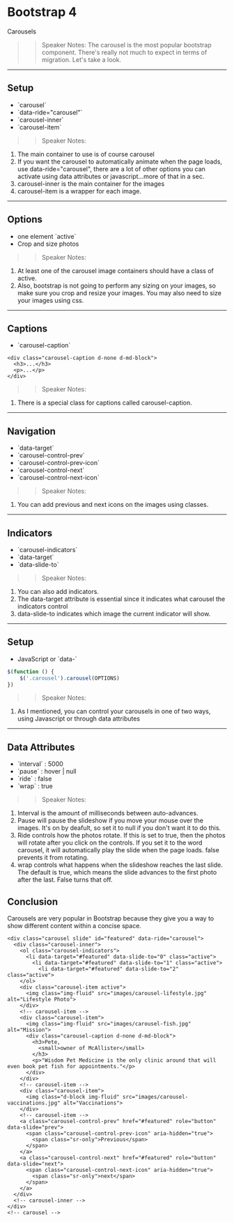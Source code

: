 <!-- .slide: data-state="title" -->
# Bootstrap 4
Carousels

> > Speaker Notes:
The carousel is the most popular bootstrap component. There's really not much to expect in terms of migration. Let's take a look.

---

## Setup

<ul>
	<li class="fragment">`carousel`</li>
	<li class="fragment">`data-ride="carousel"`</li>
	<li class="fragment">`carousel-inner`</li>
	<li class="fragment">`carousel-item`</li>
</ul>

> > Speaker Notes:
1. The main container to use is of course carousel
1. If you want the carousel to automatically animate when the page loads, use data-ride="carousel", there are a lot of other options you can activate using data attributes or javascript...more of that in a sec.
1. carousel-inner is the main container for the images
1. carousel-item is a wrapper for each image.

---

## Options

<ul>
	<li class="fragment">one element `active`</li>
	<li class="fragment">Crop and size photos</li>
</ul>

> > Speaker Notes:
1. At least one of the carousel image containers should have a class of active.
1. Also, bootstrap is not going to perform any sizing on your images, so make sure you crop and resize your images. You may also need to size your images using css.

---
## Captions
<ul>
	<li class="fragment">`carousel-caption`</li>
</ul>

```
<div class="carousel-caption d-none d-md-block">
  <h3>...</h3>
  <p>...</p>
</div>
```
<!-- .element: data-trim="true" contenteditable="true" class="fragment" -->

> > Speaker Notes:
1. There is a special class for captions called carousel-caption.

---

## Navigation

<ul>
	<li class="fragment">`data-target`</li>
	<li class="fragment">`carousel-control-prev`</li>
	<li class="fragment">`carousel-control-prev-icon`</li>
	<li class="fragment">`carousel-control-next`</li>
	<li class="fragment">`carousel-control-next-icon`</li>
</ul>

> > Speaker Notes:
1. You can add previous and next icons on the images using classes.

---

## Indicators

<ul>
	<li class="fragment">`carousel-indicators`</li>
	<li class="fragment">`data-target`</li>
	<li class="fragment">`data-slide-to`</li>
</ul>

> > Speaker Notes:
1. You can also add indicators.
1. The data-target attribute is essential since it indicates what carousel the indicators control
1. data-slide-to indicates which image the current indicator will show.

---

## Setup

<ul>
	<li class="fragment">JavaScript or `data-`</li>
</ul>

```javascript
$(function () {
	$('.carousel').carousel(OPTIONS)
})
```
<!-- .element: data-trim="true" contenteditable="true" class="fragment" -->


> > Speaker Notes:
1. As I mentioned, you can control your carousels in one of two ways, using Javascript or through data attributes

---

## Data Attributes

<ul>
	<li class="fragment">`interval` : 5000</li>
	<li class="fragment">`pause` : hover | null</li>
	<li class="fragment">`ride` : false</li>
	<li class="fragment">`wrap` : true</li>
</ul>

> > Speaker Notes:
1. Interval is the amount of milliseconds between auto-advances.
2. Pause will pause the slideshow if you move your mouse over the images. It's  on by deafult, so set it to null if you don't want it to do this.
3. Ride controls how the photos rotate. If this is set to true, then the photos will rotate after you click on the controls. If you set it to the word carousel, it will automatically play the slide when the page loads. false prevents it from rotating.
4. wrap controls what happens when the slideshow reaches the last slide. The default is true, which means the slide advances to the first photo after the last. False turns that off.

## Conclusion
Carousels are very popular in Bootstrap because they give you a way to show different content within a concise space.

```
<div class="carousel slide" id="featured" data-ride="carousel">
  <div class="carousel-inner">
    <ol class="carousel-indicators">
      <li data-target="#featured" data-slide-to="0" class="active">
        <li data-target="#featured" data-slide-to="1" class="active">
          <li data-target="#featured" data-slide-to="2" class="active">
    </ol>
    <div class="carousel-item active">
      <img class="img-fluid" src="images/carousel-lifestyle.jpg" alt="Lifestyle Photo">
    </div>
    <!-- carousel-item -->
    <div class="carousel-item">
      <img class="img-fluid" src="images/carousel-fish.jpg" alt="Mission">
      <div class="carousel-caption d-none d-md-block">
        <h3>Pete,
          <small>owner of McAllister</small>
        </h3>
        <p>"Wisdom Pet Medicine is the only clinic around that will even book pet fish for appointments."</p>
      </div>
    </div>
    <!-- carousel-item -->
    <div class="carousel-item">
      <img class="d-block img-fluid" src="images/carousel-vaccinations.jpg" alt="Vaccinations">
    </div>
    <!-- carousel-item -->
    <a class="carousel-control-prev" href="#featured" role="button" data-slide="prev">
      <span class="carousel-control-prev-icon" aria-hidden="true">
        <span class="sr-only">Previous</span>
      </span>
    </a>
    <a class="carousel-control-next" href="#featured" role="button" data-slide="next">
      <span class="carousel-control-next-icon" aria-hidden="true">
        <span class="sr-only">next</span>
      </span>
    </a>
  </div>
  <!-- carousel-inner -->
</div>
<!-- carousel -->
```
